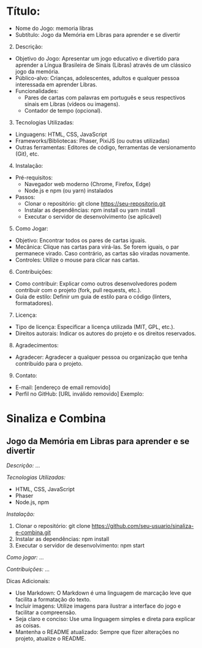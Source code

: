 # Título: 
 * Nome do Jogo: memoria libras
 * Subtítulo: Jogo da Memória em Libras para aprender e se divertir
2. Descrição:
 * Objetivo do Jogo: Apresentar um jogo educativo e divertido para aprender a Língua Brasileira de Sinais (Libras) através de um clássico jogo da memória.
 * Público-alvo: Crianças, adolescentes, adultos e qualquer pessoa interessada em aprender Libras.
 * Funcionalidades:
   * Pares de cartas com palavras em português e seus respectivos sinais em Libras (vídeos ou imagens).
   * Contador de tempo (opcional).
3. Tecnologias Utilizadas:
 * Linguagens: HTML, CSS, JavaScript
 * Frameworks/Bibliotecas: Phaser, PixiJS (ou outras utilizadas)
 * Outras ferramentas: Editores de código, ferramentas de versionamento (Git), etc.
4. Instalação:
 * Pré-requisitos:
   * Navegador web moderno (Chrome, Firefox, Edge)
   * Node.js e npm (ou yarn) instalados
 * Passos:
   * Clonar o repositório: git clone https://seu-repositorio.git
   * Instalar as dependências: npm install ou yarn install
   * Executar o servidor de desenvolvimento (se aplicável)
5. Como Jogar:
 * Objetivo: Encontrar todos os pares de cartas iguais.
 * Mecânica: Clique nas cartas para virá-las. Se forem iguais, o par permanece virado. Caso contrário, as cartas são viradas novamente.
 * Controles: Utilize o mouse para clicar nas cartas.
6. Contribuições:
 * Como contribuir: Explicar como outros desenvolvedores podem contribuir com o projeto (fork, pull requests, etc.).
 * Guia de estilo: Definir um guia de estilo para o código (linters, formatadores).
7. Licença:
 * Tipo de licença: Especificar a licença utilizada (MIT, GPL, etc.).
 * Direitos autorais: Indicar os autores do projeto e os direitos reservados.
8. Agradecimentos:
 * Agradecer: Agradecer a qualquer pessoa ou organização que tenha contribuído para o projeto.
9. Contato:
 * E-mail: [endereço de email removido]
 * Perfil no GitHub: [URL inválido removido]
Exemplo:
# Sinaliza e Combina

## Jogo da Memória em Libras para aprender e se divertir

*Descrição:*
...

*Tecnologias Utilizadas:*
* HTML, CSS, JavaScript
* Phaser
* Node.js, npm

*Instalação:*
1. Clonar o repositório: git clone https://github.com/seu-usuario/sinaliza-e-combina.git
2. Instalar as dependências: npm install
3. Executar o servidor de desenvolvimento: npm start

*Como jogar:*
...

*Contribuições:*
...

Dicas Adicionais:
 * Use Markdown: O Markdown é uma linguagem de marcação leve que facilita a formatação do texto.
 * Incluir imagens: Utilize imagens para ilustrar a interface do jogo e facilitar a compreensão.
 * Seja claro e conciso: Use uma linguagem simples e direta para explicar as coisas.
 * Mantenha o README atualizado: Sempre que fizer alterações no projeto, atualize o README.
